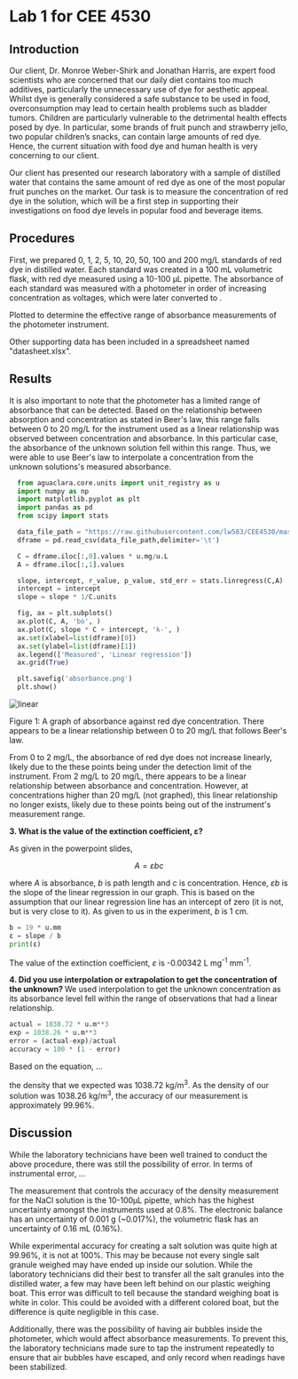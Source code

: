 # Lab 1 for CEE 4530

## Introduction ##
Our client, Dr. Monroe Weber-Shirk and Jonathan Harris, are expert food scientists who are concerned that our daily diet contains too much additives, particularly the unnecessary use of dye for aesthetic appeal. Whilst dye is generally considered a safe substance to be used in food, overconsumption may lead to certain health problems such as bladder tumors. Children are particularly vulnerable to the detrimental health effects posed by dye. In particular, some brands of fruit punch and strawberry jello, two popular children’s snacks, can contain large amounts of red dye. Hence, the current situation with food dye and human health is very concerning to our client.

Our client has presented our research laboratory with a sample of distilled water that contains the same amount of red dye as one of the most popular fruit punches on the market. Our task is to measure the concentration of red dye in the solution, which will be a first step in supporting their investigations on food dye levels in popular food and beverage items.

## Procedures ##

First, we prepared 0, 1, 2, 5, 10, 20, 50, 100 and 200 mg/L standards of red dye in distilled water. Each standard was created in a 100 mL volumetric flask, with red dye measured using a 10-100 µL pipette. The absorbance of each standard was measured with a photometer in order of increasing concentration as voltages, which were later converted to .

Plotted to determine the effective range of absorbance measurements of the photometer instrument.

Other supporting data has been included in a spreadsheet named "datasheet.xlsx".  

## Results ##

It is also important to note that the photometer has a limited range of absorbance that can be detected. Based on the relationship between absorption and concentration as stated in Beer's law, this range falls between 0 to 20 mg/L for the instrument used as a linear relationship was observed between concentration and absorbance. In this particular case, the absorbance of the unknown solution fell within this range. Thus, we were able to use Beer's law to interpolate a concentration from the unknown solutions's measured absorbance.

```python
  from aguaclara.core.units import unit_registry as u
  import numpy as np
  import matplotlib.pyplot as plt
  import pandas as pd
  from scipy import stats

  data_file_path = "https://raw.githubusercontent.com/lw583/CEE4530/master/Lab1/absorbance.txt"
  dframe = pd.read_csv(data_file_path,delimiter='\t')

  C = dframe.iloc[:,0].values * u.mg/u.L
  A = dframe.iloc[:,1].values

  slope, intercept, r_value, p_value, std_err = stats.linregress(C,A)
  intercept = intercept
  slope = slope * 1/C.units

  fig, ax = plt.subplots()
  ax.plot(C, A, 'bo', )
  ax.plot(C, slope * C + intercept, 'k-', )
  ax.set(xlabel=list(dframe)[0])
  ax.set(ylabel=list(dframe)[1])
  ax.legend(['Measured', 'Linear regression'])
  ax.grid(True)

  plt.savefig('absorbance.png')
  plt.show()
```

![linear](https://github.com/lw583/CEE4530/blob/master/absorbance.png?raw=true)

Figure 1: A graph of absorbance against red dye concentration. There appears to be a linear relationship between 0 to 20 mg/L that follows Beer's law.


From 0 to 2 mg/L, the absorbance of red dye does not increase linearly, likely due to the these points being under the detection limit of the instrument. From 2 mg/L to 20 mg/L, there appears to be a linear relationship between absorbance and concentration. However, at concentrations higher than 20 mg/L (not graphed), this linear relationship no longer exists, likely due to these points being out of the instrument's measurement range.

<b> 3. What is the value of the extinction coefficient, ε? </b>

As given in the powerpoint slides,

$$ A = εbc $$

where $A$ is absorbance, $b$ is path length and $c$ is concentration. Hence, $εb$ is the slope of the linear regression in our graph. This is based on the assumption that our linear regression line has an intercept of zero (it is not, but is very close to it). As given to us in the experiment, $b$ is 1 cm.

```python
b = 19 * u.mm
ε = slope / b
print(ε)
```

The value of the extinction coefficient, $ε$ is -0.00342 L mg<sup>-1</sup> mm<sup>-1</sup>.

<b> 4. Did you use interpolation or extrapolation to get the concentration of the unknown?
</b>
We used interpolation to get the unknown concentration as its absorbance level fell within the range of observations that had a linear relationship.

```python
actual = 1038.72 * u.m**3
exp = 1038.26 * u.m**3
error = (actual-exp)/actual
accuracy = 100 * (1 - error)
```

Based on the equation, ...

the density that we expected was 1038.72 kg/m<sup>3</sup>. As the density of our solution was 1038.26 kg/m<sup>3</sup>, the accuracy of our measurement is approximately 99.96%.

## Discussion ##

While the laboratory technicians have been well trained to conduct the above procedure, there was still the possibility of error. In terms of instrumental error, ...

The measurement that controls the accuracy of the density measurement for the NaCl solution is the 10-100µL pipette, which has the highest uncertainty amongst the instruments used at 0.8%. The electronic balance has an uncertainty of 0.001 g (~0.017%), the volumetric flask has an uncertainty of 0.16 mL (0.16%).

While experimental accuracy for creating a salt solution was quite high at 99.96%, it is not at 100%. This may be because not every single salt granule weighed may have ended up inside our solution. While the laboratory technicians did their best to transfer all the salt granules into the distilled water, a few may have been left behind on our plastic weighing boat. This error was difficult to tell because the standard weighing boat is white in color. This could be avoided with a different colored boat, but the difference is quite negligible in this case.

Additionally, there was the possibility of having air bubbles inside the photometer, which would affect absorbance measurements. To prevent this, the laboratory technicians made sure to tap the instrument repeatedly to ensure that air bubbles have escaped, and only record when readings have been stabilized.
